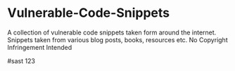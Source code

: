 # Vulnerable-Code-Snippets

A collection of vulnerable code snippets taken form around the internet. Snippets taken from various blog posts, books, resources etc. No Copyright Infringement Intended


#sast 123
